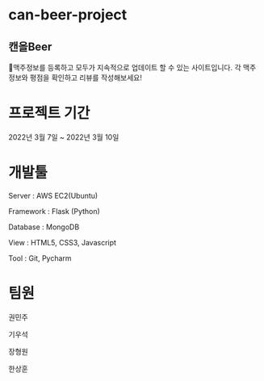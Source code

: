# can-beer-project

## 캔을Beer

🍺맥주정보를 등록하고 모두가 지속적으로 업데이트 할 수 있는 사이트입니다.
각 맥주 정보와 평점을 확인하고 리뷰를 작성해보세요!






# 프로젝트 기간
2022년 3월 7일 ~ 2022년 3월 10일


# 개발툴
Server : AWS EC2(Ubuntu)

Framework : Flask (Python)

Database : MongoDB

View : HTML5, CSS3, Javascript

Tool : Git, Pycharm


# 팀원
권민주

기우석

장형원

한상훈
